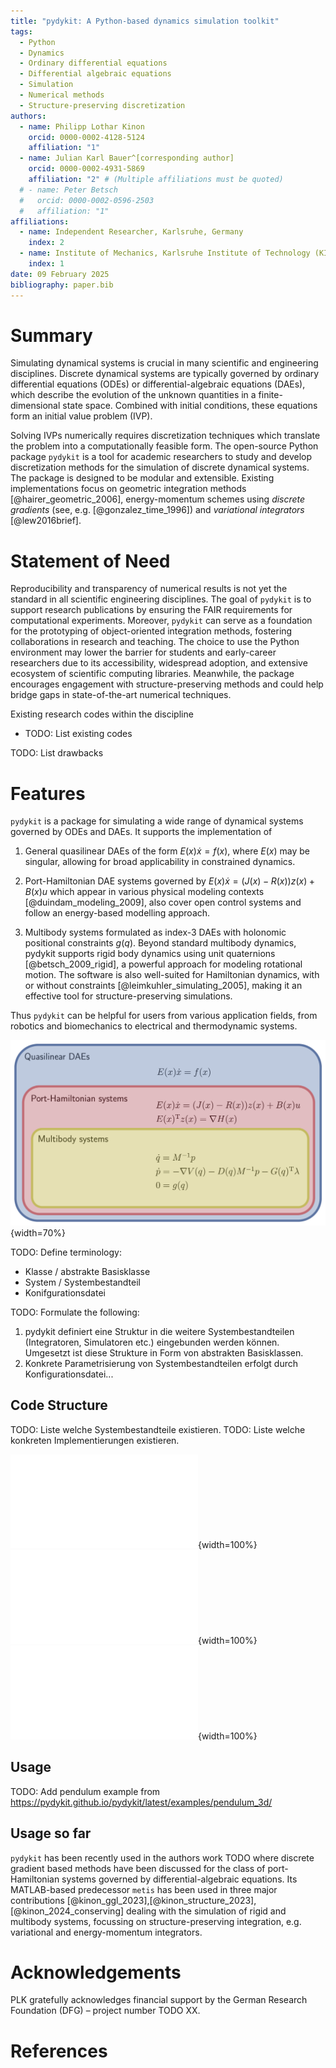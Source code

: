 ```yaml
---
title: "pydykit: A Python-based dynamics simulation toolkit"
tags:
  - Python
  - Dynamics
  - Ordinary differential equations
  - Differential algebraic equations
  - Simulation
  - Numerical methods
  - Structure-preserving discretization
authors:
  - name: Philipp Lothar Kinon
    orcid: 0000-0002-4128-5124
    affiliation: "1"
  - name: Julian Karl Bauer^[corresponding author]
    orcid: 0000-0002-4931-5869
    affiliation: "2" # (Multiple affiliations must be quoted)
  # - name: Peter Betsch
  #   orcid: 0000-0002-0596-2503
  #   affiliation: "1"
affiliations:
  - name: Independent Researcher, Karlsruhe, Germany
    index: 2
  - name: Institute of Mechanics, Karlsruhe Institute of Technology (KIT), Karlsruhe, Germany
    index: 1
date: 09 February 2025
bibliography: paper.bib
---
```


# Summary

Simulating dynamical systems is crucial in many scientific and engineering disciplines.
Discrete dynamical systems are typically governed by ordinary differential equations (ODEs) or
differential-algebraic equations (DAEs),
which describe the evolution of the unknown quantities in a finite-dimensional state space.
Combined with
initial conditions,
these equations form an initial value problem (IVP).

Solving IVPs
numerically requires discretization techniques
which translate the problem into a computationally feasible form.
The open-source Python package `pydykit`
is a tool for academic researchers to study and
develop discretization methods
for the simulation of discrete dynamical systems.
The package is designed to be modular and extensible.
Existing implementations focus
on geometric integration methods [@hairer_geometric_2006], energy-momentum schemes using _discrete gradients_ (see, e.g. [@gonzalez_time_1996])
and _variational integrators_ [@lew2016brief].

# Statement of Need

<!-- Field of application:
Präzise wissenschaftliche Abgrenzung der verschiedenen Arten von Differentialgleichungssystemen und deren Auftreten in bestimmten Disziplinen. -->

<!-- In dem Abschnitt “Statement of need” passt durchaus ein bisschen blabla zu “foster research collaboration…” aber in den anderen Abschnitten aus meiner Sicht nicht.  -->

Reproducibility and transparency of numerical results is not yet the standard in all scientific engineering disciplines.
The goal of `pydykit` is to support research publications by ensuring the FAIR requirements for computational experiments.
Moreover, `pydykit` can serve as a foundation for the prototyping of object-oriented integration methods,
fostering collaborations in research and teaching.
The choice to use the Python environment may lower the barrier for students
and early-career researchers due to its accessibility, widespread adoption, and extensive ecosystem of scientific computing libraries.
Meanwhile, the package encourages engagement with structure-preserving methods
and could help bridge gaps in state-of-the-art numerical techniques.

Existing research codes within the discipline

- TODO: List existing codes

TODO: List drawbacks

<!-- In den vorheringen Bulletpoints, hattest du skizziert, dass wir die Verwendung von Python motivieren sollen. Ich würde das gerne beibehalten, dabei aber den Fokus legen warum Python in unserem Kontext nun das Mittel der Wahl war. Natürlich waren manche Sätze trivial in der Python-Welt aber nicht jeder arbeitet mit Python in der Wissenschaft. -->

# Features

`pydykit` is a package for simulating a wide range of dynamical systems governed by ODEs and DAEs. It supports the implementation of

1. General quasilinear DAEs of the form $E(x) \dot{x} = f(x)$,
   where $E(x)$ may be singular, allowing for broad applicability in constrained dynamics.

2. Port-Hamiltonian DAE systems governed by $E(x) \dot{x} = (J(x)- R(x)) z(x) + B(x) u$
   which appear in various physical modeling contexts [@duindam_modeling_2009], also cover open control systems and follow an energy-based modelling approach.

3. Multibody systems formulated as index-3 DAEs with holonomic positional constraints $g(q)$. Beyond standard multibody dynamics, pydykit supports rigid body dynamics using unit quaternions [@betsch_2009_rigid], a powerful approach for modeling rotational motion. The software is also well-suited for Hamiltonian dynamics, with or without constraints [@leimkuhler_simulating_2005], making it an effective tool for structure-preserving simulations.

Thus `pydykit` can be helpful for users from various application fields,
from robotics and biomechanics to electrical and thermodynamic systems.

![Current system classes covered by `pydykit` \label{fig:systems}](./figures/sample.png){width=70%}

TODO: Define terminology:

- Klasse / abstrakte Basisklasse
- System / Systembestandteil
- Konifgurationsdatei

TODO: Formulate the following:

1. pydykit definiert eine Struktur in die weitere Systembestandteilen (Integratoren, Simulatoren etc.) eingebunden werden können.
   Umgesetzt ist diese Strukture in Form von abstrakten Basisklassen.
2. Konkrete Parametrisierung von Systembestandteilen erfolgt durch Konfigurationsdatei...

## Code Structure

<!-- Wie ist pydykit aufgebaut:
Das ist so custom und schwer in Text präzise zu beschreiben.
Ich schlage 1-3 Sätze vor gefolgt von einem Beispiel (Anhand Config Datei), siehe Doku.
Vielleicht kann dann noch ein Bild zur Code Struktur hinein. -->

TODO: Liste welche Systembestandteile existieren.
TODO: Liste welche konkreten Implementierungen existieren.

![Code structure 01 \label{fig:code_structure_pdydkit}](./figures/code_structure/pydykit.pdf){width=100%}
![Code structure 02 \label{fig:code_structure_systems}](./figures/code_structure/systems.pdf){width=100%}
![Code structure 03 \label{fig:code_structure_integrators}](./figures/code_structure/integrators.pdf){width=100%}

## Usage

TODO: Add pendulum example from https://pydykit.github.io/pydykit/latest/examples/pendulum_3d/

## Usage so far

`pydykit` has been recently used in the authors work TODO where discrete gradient based methods have been discussed for the class of port-Hamiltonian systems governed by differential-algebraic equations. Its MATLAB-based predecessor `metis` has been used in three major contributions [@kinon_ggl_2023],[@kinon_structure_2023],[@kinon_2024_conserving] dealing with the simulation of rigid and multibody systems, focussing on structure-preserving integration, e.g. variational and energy-momentum integrators.

# Acknowledgements

PLK gratefully acknowledges financial support by the German Research Foundation (DFG) – project number TODO XX.

<!-- - and by the Research Travel Grant of the Karlsruhe House of Young Scientists (KYHS) -->

# References
